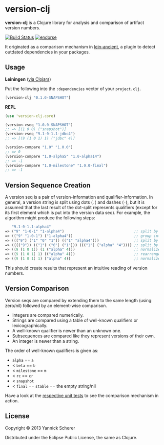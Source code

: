 # version-clj

__version-clj__ is a Clojure library for analysis and comparison of artifact version numbers.

[![Build Status](https://travis-ci.org/xsc/version-clj.png?branch=master)](https://travis-ci.org/xsc/version-clj)
[![endorse](https://api.coderwall.com/xsc/endorsecount.png)](https://coderwall.com/xsc)

It originated as a comparison mechanism in [lein-ancient](https://github.com/xsc/lein-ancient), a plugin to detect
outdated dependencies in your packages.

## Usage

__Leiningen__ ([via Clojars](https://clojars.org/version-clj))

Put the following into the `:dependencies` vector of your `project.clj`.

```clojure
[version-clj "0.1.0-SNAPSHOT"]
```

__REPL__

```clojure
(use 'version-clj.core)

(version->seq "1.0.0-SNAPSHOT")
;; => [(1 0 0) ("snapshot")]
(version->seq "9.1-0-1.1-jdbc4")
;; => [(9 (1 0 1) 1) ("jdbc" 4)]

(version-compare "1.0" "1.0.0")
;; => 0
(version-compare "1.0-alpha5" "1.0-alpha14")
;; => -1
(version-compare "1.0-milestone" "1.0.0-final")
;; => -1
```

## Version Sequence Creation

A version seq is a pair of version-information and qualifier-information. In general, a version string is split using
dots (`.`) and dashes (`-`), but it is assumed that the last result of the dot-split represents qualifiers (except for its 
first element which is put into the version data seq). For example, the algorithm might produce the following steps:

```clojure
   "9.1-0-1.1-alpha4"
=> ("9" "1-0-1" "1-alpha4")                                ;; split by dots
=> (("9" "1-0-1") ("1-alpha4"))                            ;; group into version/qualifier data
=> ((("9") ("1" "0" "1")) (("1" "alpha4")))                ;; split by dashes
=> (((("9")) (("1") ("0") ("1"))) ((("1") ("alpha" "4")))) ;; split by letter/integer changes
=> ((9 (1 0 1)) (1 ("alpha" 4)))                           ;; normalize
=> ((9 (1 0 1) 1) (("alpha" 4)))                           ;; rearrange remaining version data
=> ((9 (1 0 1) 1) ("alpha" 4))                             ;; normalize qualifiers again
```

This should create results that represent an intuitive reading of version numbers.

## Version Comparison

Version seqs are compared by extending them to the same length (using zero/nil) followed by an element-wise
comparison.

- Integers are compared numerically.
- Strings are compared using a table of well-known qualifiers or lexicographically.
- A well-known qualifier is newer than an unknown one.
- Subsequences are compared like they represent versions of their own.
- An integer is newer than a string.

The order of well-known qualifiers is given as:

- `alpha` == `a`
- < `beta` == `b`
- < `milestone` == `m`
- < `rc` == `cr`
- < `snapshot`
- < `final` == `stable` == the empty string/nil

Have a look at the [respective unit tests](https://github.com/xsc/version-clj/blob/master/test/version_clj/compare_test.clj)
to see the comparison mechanism in action.

## License

Copyright &copy; 2013 Yannick Scherer

Distributed under the Eclipse Public License, the same as Clojure.
